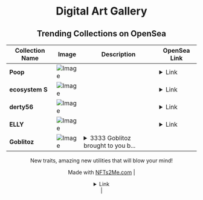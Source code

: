 <div align="center">

# Digital Art Gallery

## Trending Collections on OpenSea

| Collection Name                       | Image                                                                                     | Description                       | OpenSea Link                                                                                          |
|---------------------------------------|-------------------------------------------------------------------------------------------|-----------------------------------|--------------------------------------------------------------------------------------------------------|
| **Poop** | ![Image](https://i.seadn.io/s/raw/files/a6fcc762a9c81cc1bd95203bd7d91ffe.webp?w=500&auto=format?w=200&auto=format) |  | <details><summary>Link</summary>[Poop](https://opensea.io/collection/poop-45)</details> |
| **ecosystem S** | ![Image](https://i.seadn.io/s/raw/files/2400e735dddd2449062e9dea5145e28b.jpg?w=500&auto=format?w=200&auto=format) |  | <details><summary>Link</summary>[ecosystem S](https://opensea.io/collection/ecosystem-s)</details> |
| **derty56** | ![Image](https://i.seadn.io/s/raw/files/9ec1bbaa58813f3a44a873d170397c75.png?w=500&auto=format?w=200&auto=format) |  | <details><summary>Link</summary>[derty56](https://opensea.io/collection/derty56)</details> |
| **ELLY** | ![Image](https://i.seadn.io/s/raw/files/0dac5556c81d2d879ee12a9c1d0b5a51.jpg?w=500&auto=format?w=200&auto=format) |  | <details><summary>Link</summary>[ELLY](https://opensea.io/collection/elly-16)</details> |
| **Goblitoz** | ![Image](https://i.seadn.io/s/raw/files/d41a91dfac7bddf3d711ddaecd196556.webp?w=500&auto=format?w=200&auto=format) | <details><summary>3333 Goblitoz brought to you b...</summary>3333 Goblitoz brought to you by PANG Group.
New traits, amazing new utilities that will blow your mind!

Made with [NFTs2Me.com](https://nfts2me.com/)</details> | <details><summary>Link</summary>[Goblitoz](https://opensea.io/collection/goblitoz-2)</details> |

</div>